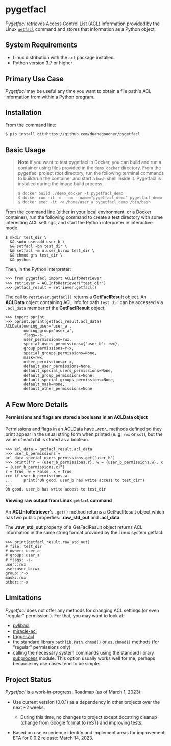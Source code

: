 # pygetfacl

*Pygetfacl* retrieves Access Control List (ACL) information provided by the Linux [`getfacl`](https://manpages.ubuntu.com/manpages/trusty/man1/getfacl.1.html) command and stores that information as a Python object.



## System Requirements

* Linux distribution with the `acl` package installed.
* Python version 3.7 or higher



## Primary Use Case

*Pygetfacl* may be useful any time you want to obtain a file path's ACL information from within a Python program.



## Installation

From the command line:
```shell
$ pip install git+https://github.com/duanegoodner/pygetfacl
```



## Basic Usage

> **Note**
> If you want to test pygetfacl in Docker, you can build and run a container using files provided in the `demo_docker` directory. From the pygetfacl project root directory, run the following terminal commands to build/run the container and start a `bash` shell inside it. Pygetfacl is installed during the image build process.
>
> ```shell
> $ docker build ./demo_docker -t pygetfacl_demo
> $ docker run -it -d --rm --name="pygetfacl_demo" pygetfacl_demo
> $ docker exec -it -w /home/user_a pygetfacl_demo /bin/bash
> ```

From the command line (either in your local environment, or a Docker container), run the following command to create a test directory with some interesting ACL settings, and start the Python interpreter in interactive mode.
```shell
$ mkdir test_dir \
  && sudo useradd user_b \
  && setfacl -bn test_dir \
  && setfacl -m u:user_b:rwx test_dir \
  && chmod g+s test_dir \
  && python
```

Then, in the Python interpreter: 
```pycon
>>> from pygetfacl import ACLInfoRetriever
>>> retriever = ACLInfoRetriever("test_dir")  
>>> getfacl_result = retriever.getfacl()
```

The call to `retriever.getfacl()` returns a **GetFaclResult** object. An **ACLData** object containing ACL info for path `test_dir` can be accessed via `.acl_data` member of the **GetFaclResult** object:
```
>>> import pprint
>>> pprint.pprint(getfacl_result.acl_data)
ACLData(owning_user='user_a',
        owning_group='user_a',
        flags=-s-,
        user_permissions=rwx,
        special_users_permissions={'user_b': rwx},
        group_permissions=r-x,
        special_groups_permissions=None,
        mask=rwx,
        other_permissions=r-x,
        default_user_permissions=None,
        default_special_users_permissions=None,
        default_group_permissions=None,
        default_special_groups_permissions=None,
        default_mask=None,
        default_other_permissions=None
```



## A Few More Details



#### Permissions and flags are stored a booleans in an ACLData object

Permissions and flags in an ACLData have \__repr__ methods defined so they print appear in the usual string form when printed (e. g. `rwx` or `sst`), but the value of each bit is stored as a boolean. 

```pycon
>>> acl_data = getfacl_result.acl_data
>>> user_b_permissions = acl_data.special_users_permissions.get("user_b")
>>> print(f"r = {user_b_permissions.r}, w = {user_b_permissions.w}, x = {user_b_permissions.x}")
r = True, w = False, x = True
>>> if user_b_permissions.w:
...     print("Oh good. user_b has write access to test_dir")
... 
Oh good. user_b has write access to test_dir
```



#### Viewing raw output from Linux `getfacl` command

An **ACLInfoRetriever**'s `.get()` method returns a GetFaclResult object which has two public properties: **.raw_std_out** and **.acl_data**

The **.raw_std_out** property of a GetFaclResult object returns ACL information in the same string format provided by the Linux system getfacl:

```pycon
>>> print(getfacl_result.raw_std_out)
# file: test_dir
# owner: user_a
# group: user_a
# flags: -s-
user::rwx
user:user_b:rwx
group::r-x
mask::rwx
other::r-x
```



## Limitations

*Pygetfacl* does not offer any methods for changing ACL settings (or even "regular" permission ). For that, you may want to look at:
* [pylibacl](https://pypi.org/project/pylibacl/)
* [miracle-acl](https://pypi.org/project/miracle-acl/)
* [trigger.acl](https://pythonhosted.org/trigger/api/acl.html#module-trigger.acl)
* the standard library [`pathlib.Path.chmod()`](https://docs.python.org/3/library/pathlib.html#pathlib.Path.chmod) or [`os.chmod()`](https://docs.python.org/3/library/os.html#os.chmod) methods (for "regular" permissions only)
* calling the necessary system commands using the standard library [subprocess](https://docs.python.org/3/library/subprocess.html) module. This option usually works well for me, perhaps because my use cases tend to be simple.



## Project Status

*Pygetfacl* is a work-in-progress. Roadmap (as of March 1, 2023):

* Use current version (0.0.1) as a dependency in other projects over the next ~2 weeks.

  * During this time, no changes to project except docstring cleanup (change from Google format to reST) and improving tests.

* Based on use experience identify and implement areas for improvement. ETA for 0.0.2 release: March 14, 2023. 

  